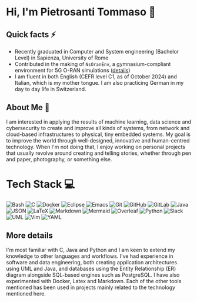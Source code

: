 # Hi, I'm Pietrosanti Tommaso 👾

## Quick facts ⚡

- Recently graduated in Computer and System engineering (Bachelor Level) in Sapienza, University of Rome
- Contributed in the making of `NsOranEnv`, a gymnasium-compliant environment for 5G O-RAN simulations ([details](https://ieeexplore.ieee.org/document/10619796))
- I am fluent in both English (CEFR level C1, as of October 2024) and Italian, which is my mother tongue. I am also practicing German in my day to day life in Switzerland.

## About Me 📝

I am interested in applying the results of machine learning, data science and cybersecurity to create and improve all kinds of systems, from network and cloud-based infrastructures to physical, tiny embedded systems. My goal is to improve the world through well-designed, innovative and human-centred technology. When I'm not doing that, I enjoy working on personal projects that usually revolve around creating and telling stories, whether through pen and paper, photography, or something else.

# Tech Stack 💻

![Bash](https://img.shields.io/badge/Bash-%234EAA25?style=for-the-badge&logo=gnubash&logoColor=white) ![C](https://img.shields.io/badge/c-%2300599C.svg?style=for-the-badge&logo=c&logoColor=white) ![Docker](https://img.shields.io/badge/docker-%230db7ed.svg?style=for-the-badge&logo=docker&logoColor=white) ![Eclipse](https://img.shields.io/badge/Eclipse-%232C2255?style=for-the-badge&logo=eclipseide&logoColor=white) ![Emacs](https://img.shields.io/badge/Emacs-%237F5AB6?style=for-the-badge&logo=gnuemacs&logoColor=white) ![Git](https://img.shields.io/badge/git-%23F05033.svg?style=for-the-badge&logo=git&logoColor=white) ![GitHub](https://img.shields.io/badge/github-%23181717.svg?style=for-the-badge&logo=github&logoColor=white) ![GitLab](https://img.shields.io/badge/gitlab-%23FC6D26.svg?style=for-the-badge&logo=gitlab&logoColor=white) ![Java](https://img.shields.io/badge/java-%23ED8B00.svg?style=for-the-badge&logo=openjdk&logoColor=white) ![JSON](https://img.shields.io/badge/JSON-black?style=for-the-badge&logo=json) ![LaTeX](https://img.shields.io/badge/latex-%23008080.svg?style=for-the-badge&logo=latex&logoColor=white) ![Markdown](https://img.shields.io/badge/markdown-%23000000.svg?style=for-the-badge&logo=markdown&logoColor=white) ![Mermaid](https://img.shields.io/badge/Mermaid-%23FF3670?style=for-the-badge&logo=mermaid&logoColor=white) ![Overleaf](https://img.shields.io/badge/Overleaf-%2347A141?style=for-the-badge&logo=overleaf&logoColor=white) ![Python](https://img.shields.io/badge/python-3670A0?style=for-the-badge&logo=python&logoColor=ffdd54) ![Slack](https://img.shields.io/badge/Slack-%234A154B?style=for-the-badge&logo=slack) ![UML](https://img.shields.io/badge/UML-%23FABD14?style=for-the-badge&logo=uml&logoColor=white) ![Vim](https://img.shields.io/badge/Vim-%23019733?style=for-the-badge&logo=vim&logoColor=white) ![YAML](https://img.shields.io/badge/yaml-%23ffffff.svg?style=for-the-badge&logo=yaml&logoColor=151515)  

## More details

I'm most familiar with C, Java and Python and I am keen to extend my knowledge to other languages and workflows. I've had experience in software and data engineering, both creating application architectures using UML and Java, and databases using the Entity Relationship (ER) diagram alongside SQL-based engines such as PostgreSQL. I have also experimented with Docker, Latex and Markdown. Each of the other tools mentioned has been used in projects mainly related to the technology mentioned here.
